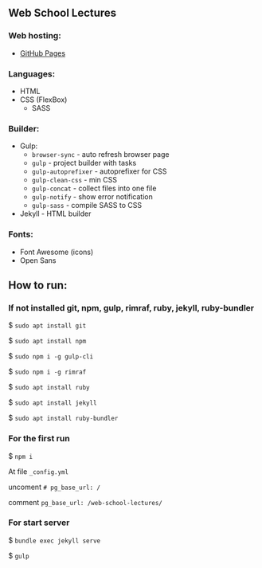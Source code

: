 ## Web School Lectures

### Web hosting:
- [GitHub Pages](https://pavelgalanin2001.github.io/web-school-lectures/)
  
### Languages:
- HTML
- CSS (FlexBox)
  - SASS

### Builder:
- Gulp:
  - ```browser-sync``` - auto refresh browser page
  - ```gulp``` - project builder with tasks
  - ```gulp-autoprefixer``` - autoprefixer for CSS
  - ```gulp-clean-css``` - min CSS
  - ```gulp-concat``` - collect files into one file
  - ```gulp-notify``` - show error notification
  - ```gulp-sass``` - compile SASS to CSS
- Jekyll - HTML builder

### Fonts:
- Font Awesome (icons)
- Open Sans
## How to run:

### If not installed git, npm, gulp, rimraf, ruby, jekyll, ruby-bundler

$ ```sudo apt install git```

$ ```sudo apt install npm```

$ ```sudo npm i -g gulp-cli```

$ ```sudo npm i -g rimraf```

$ ```sudo apt install ruby```

$ ```sudo apt install jekyll```

$ ```sudo apt install ruby-bundler```

### For the first run

$ ```npm i```

At file ```_config.yml```
  
  uncoment ```# pg_base_url: /```
  
  comment ```pg_base_url: /web-school-lectures/```

### For start server

$ ```bundle exec jekyll serve```

$ ```gulp```
